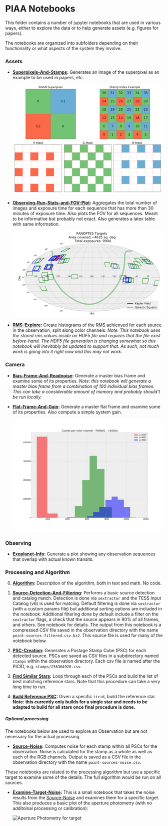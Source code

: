 # PIAA Notebooks

This folder contains a number of jupyter notebooks that are used in various ways, either to explore the data or to help generate assets (e.g. figures for papers).

The notebooks are organized into subfolders depending on their functionality or what aspects of the system they involve.

### Assets

* **[Superpixels-And-Stamps](assets/Superpixels-And-Stamps.ipynb):** Generates an image of the superpixel as an example to be used in papers, etc.

  ![Bayer array demo](assets/bayer-demo.png)
  
* **[Observing-Run-Stats-and-FOV-Plot](assets/Observing-Run-Stats-and-FOV-Plot.ipynb):**  Aggregates the total number of images and exposure time for each sequence that has more than 30 minutes of exposure time. Also plots the FOV for all sequences. Meant to be informative but probably not exact. Also generates a latex table with same information.

  ![FOV Plot](assets/panoptes_observations_overview.png)
  
* **[RMS-Explore](assets/RMS-Explore.ipynb):**  Create histograms of the RMS achienved for each source in the observation, split along color channels. _Note: This notebook uses the stored rms values inside an HDF5 file and requires that the file exist before-hand. The HDF5 file generation is changing somewhat so this notebook will inevitably be updated to support that. As such, not much work is going into it right now and this may not work._

### Camera

* **[Bias-Frame-And-Readnoise](camera/Bias-Frame-And-Readnoise.ipynb):** Generate a master bias frame and examine some of its properties. _Note: this notebook will generate a master bias frame from a combination of 100 individual bias frames. This can take a considerable amount of memory and probably should't be run locally._

* **[Flat-Frame-And-Gain](camera/Flat-Frame-And-Gain.ipynb):** Generate a master flat frame and examine some of its properties. Also compute a simple system gain.

  ![Flat Histogram](camera/flat-hist-colors.png)
  
### Observing

* **[Exoplanet-Info](observing/Exoplanet-Info.ipynb):** Generate a plot showing any observation sequences that overlap with actual known transits.

### Processing and Algorithm

0. **[Algorithm](processing/Algorithm.ipynb):** Description of the algorithm, both in text and math. No code.

1. **[Source-Detection-And-Filtering](processing/PIAA-Source-Detection-And-Filtering.ipynb):** Performs a basic source detection and catalog match. Detection is done via `sextractor` and the TESS Input Catalog (v6) is used for matcing. Default filtering is done via `sextractor` (with a custom params file) but additional sorting options are included in the notebook. Additional filtering done by default include a filter on the `sextractor` flags, a check that the source appears in 90% of all frames, and others. See notebook for details. The output from this notebook is a compressed CSV file saved in the observation directory with the name `point-sources-filtered.csv.bz2`. This source file is used for many of the notebook below.

2. **[PSC-Creation](processing/PIAA-PSC-Creation.ipynb):** Generates a Postage Stamp Cube (PSC) for each detected source. PSCs are saved as CSV files in a subdirectory named `stamps` within the observation directory. Each csv file is named after the PICID, e.g. `stamps/256364928.csv`.

3. **[Find Similar Stars](processing/PIAA-Find-Similar-Stars.ipynb):** Loop through each of the PSCs and build the list of best matching reference stars. Note that this procedure can take a very long time to run.

4. **[Build Reference PSC](processing/PIAA-Build-Reference-PSC.ipynb):** Given a specific `ticid`, build the reference star. __Note: this currently only builds for a single star and needs to be adapted to build for all stars once final procedure is done.__

##### Optional processing

The notebooks below are used to explore an Observation but are not necessary for the actual processing.

* **[Source-Noise](processing/PIAA-Source-Noise.ipynb):** Computes noise for each stamp within all PSCs for the observation. Noise is calculated for the stamp as a whole as well as each of the RGB channels. Output is saved as a CSV file in the observation directory with the name `point-sources-noise.csv`.

These notebooks are related to the processing algorithm but use a specific target to examine some of the details. The full algorithm would be run on all sources.

* **[Examine-Target-Noise](processing/PIAA-Examine-Target-Noise.ipynb):** This is a small notebook that takes the noise results from the [Source-Noise](PIAA-Source-Noise.ipynb) and examines them for a specific target. This also produces a basic plot of the aperture photometry (with no additoinal processing or calibration):

    ![Aperture Photometry for target](lightcurve-example.png)
    
